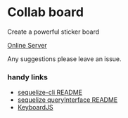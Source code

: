 # Collab board

Create a powerful sticker board

[Online Server](http://board.zhuoyou.cafe)

Any suggestions please leave an issue.

### handy links

- [sequelize-cli README](https://github.com/sequelize/cli/blob/master/docs/README.md)
- [sequelize queryInterface README](http://docs.sequelizejs.com/class/lib/query-interface.js~QueryInterface.html)
- [KeyboardJS](https://github.com/RobertWHurst/KeyboardJS)